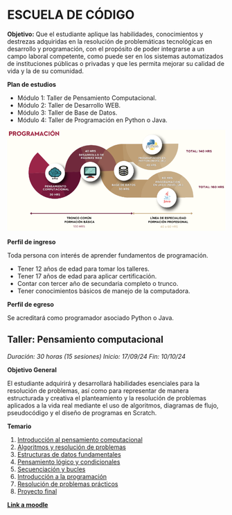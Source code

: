 # ESCUELA DE CÓDIGO
**Objetivo:** Que el estudiante aplique las habilidades, conocimientos y destrezas adquiridas en la resolución de problemáticas tecnológicas en desarrollo y programación, con el propósito de poder integrarse a un campo laboral competente, como puede ser en los sistemas automatizados de instituciones públicas o privadas y que les permita mejorar su calidad de vida y la de su comunidad.

**Plan de estudios**
- Módulo 1: Taller de Pensamiento Computacional.
- Módulo 2: Taller de Desarrollo WEB.
- Módulo 3: Taller de Base de Datos.
- Módulo 4: Taller de Programación en Python o Java.

![PlanEstudiosEDC](https://github.com/angelumoca21/EDCPensamientoComputacional/blob/main/imagenes/mapaCurricular.png)

**Perfil de ingreso**

Toda persona con interés de aprender fundamentos de programación.

- Tener 12 años de edad para tomar los talleres.
- Tener 17 años de edad para aplicar certificación.
- Contar con tercer año de secundaria completo o trunco.
- Tener conocimientos básicos de manejo de la computadora.

**Perfil de egreso**

Se acreditará como programador asociado Python o Java.

## Taller: Pensamiento computacional

*Duración: 30 horas (15 sesiones) Inicio: 17/09/24 Fin: 10/10/24* 

**Objetivo General**

El estudiante adquirirá y desarrollará habilidades esenciales para la resolución de problemas, así como para representar de manera estructurada y creativa el planteamiento y la resolución de problemas aplicados a la vida real mediante el uso de algoritmos, diagramas de flujo, pseudocódigo y el diseño de programas en Scratch.

**Temario**
1. [Introducción al pensamiento computacional](https://github.com/angelumoca21/EDCPensamientoComputacional/tree/main/introPensamientoComputacional)
2. [Algoritmos y resolución de problemas](https://github.com/angelumoca21/EDCPensamientoComputacional/blob/main/algoritmosResolucionProblemas/algoritmosRP.md)
3. [Estructuras de datos fundamentales](https://github.com/angelumoca21/EDCPensamientoComputacional/blob/main/EstructurasDatosFundamentales/estructurasDatosFundamentales.md)
4. [Pensamiento lógico y condicionales](https://github.com/angelumoca21/EDCPensamientoComputacional/blob/main/pensamientoLogicoCondicionales/pensamientoLogicoCondicionales.md)
5. [Secuenciación y bucles](https://github.com/angelumoca21/EDCPensamientoComputacional/blob/main/secuenciacionBucles/secuenciacionBucles.md)
6. [Introducción a la programación](https://github.com/angelumoca21/EDCPensamientoComputacional/blob/main/introduccionProgramacion/introProgramacion.md)
7. [Resolución de problemas prácticos]()
8. [Proyecto final]()

[**Link a moodle**](https://educacion.pilares.cdmx.gob.mx/)